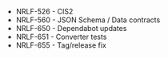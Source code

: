 - NRLF-526 - CIS2
- NRLF-560 - JSON Schema / Data contracts
- NRLF-650 - Dependabot updates
- NRLF-651 - Converter tests
- NRLF-655 - Tag/release fix
